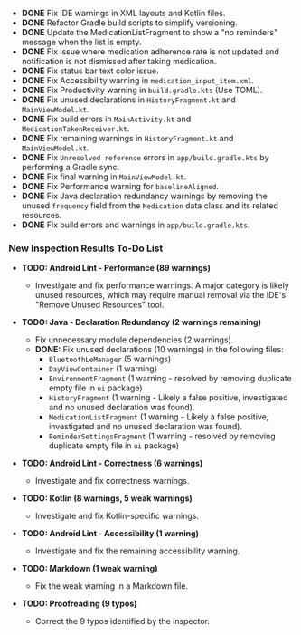 - **DONE** Fix IDE warnings in XML layouts and Kotlin files.
- **DONE** Refactor Gradle build scripts to simplify versioning.
- **DONE** Update the MedicationListFragment to show a "no reminders" message when the list is empty.
- **DONE** Fix issue where medication adherence rate is not updated and notification is not dismissed after taking medication.
- **DONE** Fix status bar text color issue.
- **DONE** Fix Accessibility warning in `medication_input_item.xml`.
- **DONE** Fix Productivity warning in `build.gradle.kts` (Use TOML).
- **DONE** Fix unused declarations in `HistoryFragment.kt` and `MainViewModel.kt`.
- **DONE** Fix build errors in `MainActivity.kt` and `MedicationTakenReceiver.kt`.
- **DONE** Fix remaining warnings in `HistoryFragment.kt` and `MainViewModel.kt`.
- **DONE** Fix `Unresolved reference` errors in `app/build.gradle.kts` by performing a Gradle sync.
- **DONE** Fix final warning in `MainViewModel.kt`.
- **DONE** Fix Performance warning for `baselineAligned`.
- **DONE** Fix Java declaration redundancy warnings by removing the unused `frequency` field from the `Medication` data class and its related resources.
- **DONE** Fix build errors and warnings in `app/build.gradle.kts`.

### New Inspection Results To-Do List

- **TODO: Android Lint - Performance (89 warnings)**
    - Investigate and fix performance warnings. A major category is likely unused resources, which may require manual removal via the IDE's "Remove Unused Resources" tool.

- **TODO: Java - Declaration Redundancy (2 warnings remaining)**
    - Fix unnecessary module dependencies (2 warnings).
    - **DONE:** Fix unused declarations (10 warnings) in the following files:
        - `BluetoothLeManager` (5 warnings)
        - `DayViewContainer` (1 warning)
        - `EnvironmentFragment` (1 warning - resolved by removing duplicate empty file in `ui` package)
        - `HistoryFragment` (1 warning - Likely a false positive, investigated and no unused declaration was found).
        - `MedicationListFragment` (1 warning - Likely a false positive, investigated and no unused declaration was found).
        - `ReminderSettingsFragment` (1 warning - resolved by removing duplicate empty file in `ui` package)

- **TODO: Android Lint - Correctness (6 warnings)**
    - Investigate and fix correctness warnings.

- **TODO: Kotlin (8 warnings, 5 weak warnings)**
    - Investigate and fix Kotlin-specific warnings.

- **TODO: Android Lint - Accessibility (1 warning)**
    - Investigate and fix the remaining accessibility warning.

- **TODO: Markdown (1 weak warning)**
    - Fix the weak warning in a Markdown file.

- **TODO: Proofreading (9 typos)**
    - Correct the 9 typos identified by the inspector.
